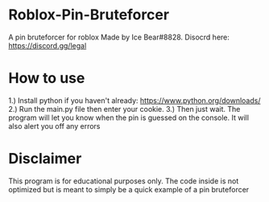 # Roblox-Pin-Bruteforcer
A pin bruteforcer for roblox
Made by Ice Bear#8828. Disocrd here: https://discord.gg/legal
# How to use
1.) Install python if you haven't already: https://www.python.org/downloads/
2.) Run the main.py file then enter your cookie.
3.) Then just wait. The program will let you know when the pin is guessed on the console. It will also alert you off any errors
# Disclaimer
This program is for educational purposes only. The code inside is not optimized but is meant to simply be a quick example of a pin bruteforcer

